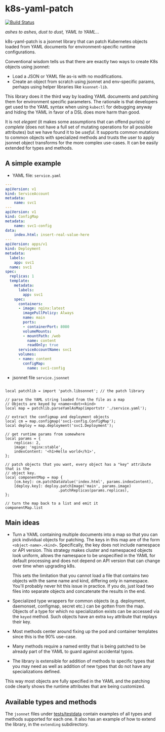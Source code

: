 k8s-yaml-patch
===

[![Build Status](https://travis-ci.org/splunk/k8s-yaml-patch.svg?branch=master)](https://travis-ci.org/splunk/k8s-yaml-patch)

_ashes to ashes, dust to dust, YAML to YAML..._

k8s-yaml-patch is a jsonnet library that can patch Kubernetes objects loaded from YAML documents for environment-specific
runtime configurations.

Conventional wisdom tells us that there are exactly two ways to create K8s objects using jsonnet:

* Load a JSON or YAML file as-is with no modifications.
* Create an object from scratch using jsonnet and env-specific params, perhaps using helper libraries like `ksonnet-lib`.

This library does it the third way by loading YAML documents and patching them for environment specific parameters.
The rationale is that developers get used to the YAML syntax when using `kubectl` for debugging anyway and hiding the 
YAML in favor of a DSL does more harm than good.

It is not _elegant_ (it makes some assumptions that can offend purists) or _complete_
(does not have a full set of mutating operations for all possible attributes) but we have found it to be
_useful_. It supports common mutations to common objects with specialized methods and trusts the
user to apply jsonnet object transforms for the more complex use-cases. It can be easily extended for types and methods.

A simple example
---

* YAML file: `service.yaml`

```yaml
---
apiVersion: v1
kind: ServiceAccount
metadata:
    name: svc1
---
apiVersion: v1
kind: ConfigMap
metadata:
    name: svc1-config
data:
    index.html: insert-real-value-here
---
apiVersion: apps/v1
kind: Deployment
metadata:
  labels:
    app: svc1
  name: svc1
spec:
  replicas: 1
  template:
    metadata:
      labels:
        app: svc1
    spec:
      containers:
      - image: nginx:latest
        imagePullPolicy: Always
        name: main
        ports:
        - containerPort: 8080
        volumeMounts:
        - mountPath: /web
          name: content
          readOnly: true
      serviceAccountName: svc1
      volumes:
      - name: content
        configMap:
          name: svc1-config
```

* jsonnet file `service.jsonnet`

```jsonnet

local patchlib = import 'patch.libsonnet'; // the patch library

// parse the YAML string loaded from the file as a map
// Objects are keyed by <name><dot><kind>
local map = patchlib.parseYamlAsMap(importstr './service.yaml');

// extract the configmap and deployment objects
local cm = map.configmap('svc1-config.ConfigMap');
local deploy = map.deployment('svc1.Deployment');

// get runtime params from somewhere
local params = {
    replicas: 2,
    image: 'nginx:stable',
    indexContent: '<h1>Hello world</h1>',
};

// patch objects that you want, every object has a "key" attribute that is the
// object key.
local componentMap = map {
    [cm.key]: cm.patchDataValue('index.html', params.indexContent),
    [deploy.key]: deploy.patchImage('main', params.image)
                        .patchReplicas(params.replicas),
};

// turn the map back to a list and emit it
componentMap.list
```

Main ideas
---

* Turn a YAML containing multiple documents into a map so that you can pick individual objects
  for patching. The keys in this map are of the form `<object-name>.<kind>`. Specifically, the key does not
  include namespace or API version. This strategy makes cluster and namespaced objects look uniform,
  allows the namespace to be unspecified in the YAML for default processing and does not depend on 
  API version that can change over time when upgrading k8s. 
  
  This sets the limitation that you cannot load a file that contains two objects with the same name and
  kind, differing only in namespace. You'll probably never hit this issue in practice. If you do, just
  load two files into separate objects and concatenate the results in the end.

* Specialized type wrappers for common objects (e.g. deployment, daemonset, configmap, secret etc.)
  can be gotten from the map. Objects of a type for which no specialization exists can be accessed
  via the `keyed` method. Such objects have an extra `key` attribute that replays their key.

* Most methods center around fixing up the pod and container templates since this is the 90% use-case.

* Many methods require a named entity that is being patched to be already part of the YAML to
  guard against accidental typos.

* The library is extensible for addition of methods to specific types that you may need as well
  as addition of new types that do not have any specializations defined.

This way most objects are fully specified in the YAML and the patching code clearly shows the runtime
attributes that are being customized.

Available types and methods
---

The `jsonnet` files under [tests/testdata](tests/testdata) contain examples of all types and methods supported for 
each one. It also has an example of how to extend the library, in the `extending` subdirectory.

